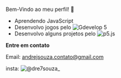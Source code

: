 Bem-Vindo ao meu perfil! 💚

- Aprendendo JavaScript
- Desenvolvo jogos pelo ![Gdevelop 5](https://gdevelop.io/pt-br)
- Desenvolvo alguns projetos pelo ![p5.js](https://editor.p5js.org/)

**Entre em contato**

Email: andrejsouza.contato@gmail.com

insta: ![@dre7souza_](https://www.instagram.com/dre7souza_/?next=%2F)
